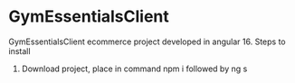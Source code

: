 # GymEssentialsClient
GymEssentialsClient
ecommerce project developed in angular 16.
Steps to install
1. Download project, place in command npm i followed by ng s
